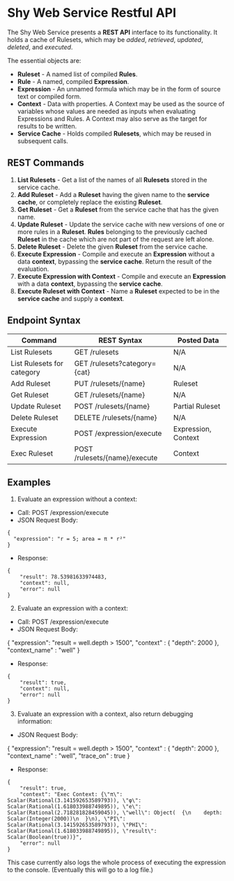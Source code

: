 # Shy Web Service Restful API

The Shy Web Service presents a **REST API** interface to its functionality. It holds a cache of Rulesets, which may be _added_, _retrieved_, _updated_, _deleted_, and _executed_.

The essential objects are:

  - **Ruleset** - A named list of compiled **Rules**.
  - **Rule** - A named, compiled **Expression**.
  - **Expression** - An unnamed formula which may be in the form of source text or compiled form.
  - **Context** - Data with properties. A Context may be used as the source of variables whose values are needed as inputs when evaluating Expressions and Rules. A Context may also serve as the target for results to be written.
  - **Service Cache** - Holds compiled **Rulesets**, which may be reused in subsequent calls.

## REST Commands

1. **List Rulesets** - Get a list of the names of all **Rulesets** stored in the service cache. 
2. **Add Ruleset** - Add a **Ruleset** having the given name to the **service cache**, or completely replace the existing **Ruleset**.
3. **Get Ruleset** - Get a **Ruleset** from the service cache that has the given name.
4. **Update Ruleset** - Update the service cache with new versions of one or more rules  in a **Ruleset**. **Rules** belonging to the previously cached **Ruleset** in the cache which are not part of the request are left alone.
5. **Delete Ruleset** - Delete the given **Ruleset** from the service cache.
6. **Execute Expression** - Compile and execute an **Expression** without a data **context**, bypassing the **service cache**. Return the result of the evaluation.
7. **Execute Expression with Context** - Compile and execute an **Expression** with a data **context**, bypassing the **service cache**.
8. **Execute Ruleset with Context** - Name a **Ruleset** expected to be in the **service cache** and supply a **context**.

## Endpoint Syntax

| Command                    | REST Syntax                    | Posted Data         |
| -------------------------- | ------------------------------ | ------------------- |
| List Rulesets              | GET /rulesets                  | N/A                 |
| List Rulesets for category | GET /rulesets?category={cat}   | N/A                 |
| Add Ruleset                | PUT /rulesets/{name}           | Ruleset             |
| Get Ruleset                | GET /rulesets/{name}           | N/A                 |
| Update Ruleset             | POST /rulesets/{name}          | Partial Ruleset     |
| Delete Ruleset             | DELETE /rulesets/{name}        | N/A                 |
| Execute Expression         | POST /expression/execute       | Expression, Context |
| Exec Ruleset               | POST /rulesets/{name}/execute  | Context             |


## Examples

1. Evaluate an expression without a context:

  - Call: POST /expression/execute
  - JSON Request Body:

```
{
  "expression": "r = 5; area = π * r²"
}
```
  - Response:

```
{
    "result": 78.53981633974483,
    "context": null,
    "error": null
}
```

2. Evaluate an expression with a context:

  - Call: POST /expression/execute
  - JSON Request Body:

{
  "expression": "result = well.depth > 1500",
  "context" : { "depth": 2000 },
  "context_name" : "well"
}

  - Response:

```
{
    "result": true,
    "context": null,
    "error": null
}
```

3. Evaluate an expression with a context, also return debugging information:

  - JSON Request Body:

{
  "expression": "result = well.depth > 1500",
  "context" : { "depth": 2000 },
  "context_name" : "well",
  "trace_on" : true
}

  - Response:

```
{
    "result": true,
    "context": "Exec Context: {\"π\": Scalar(Rational(3.141592653589793)), \"φ\": Scalar(Rational(1.618033988749895)), \"e\": Scalar(Rational(2.718281828459045)), \"well\": Object(  {\n    depth: Scalar(Integer(2000))\n  }\n), \"PI\": Scalar(Rational(3.141592653589793)), \"PHI\": Scalar(Rational(1.618033988749895)), \"result\": Scalar(Boolean(true))}",
    "error": null
}
```

This case currently also logs the whole process of executing the expression to the console. (Eventually this will go to a log file.)